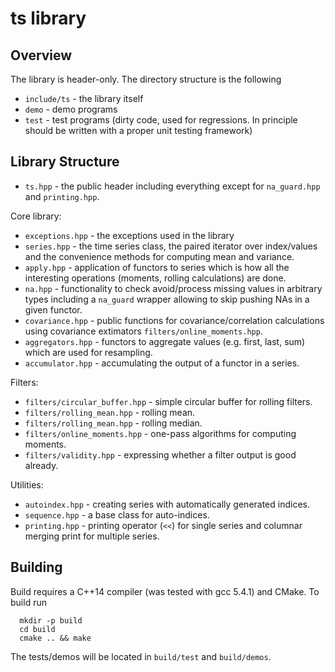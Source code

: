 # ts library
## Overview
The library is header-only. The directory structure is the following

 * `include/ts` - the library itself
 * `demo` - demo programs
 * `test` - test programs (dirty code, used for regressions. In principle
    should be written with a proper unit testing framework)

## Library Structure

 * `ts.hpp` - the public header including everything except for `na_guard.hpp`
        and `printing.hpp`.

Core library:

 * `exceptions.hpp` - the exceptions used in the library
 * `series.hpp` - the time series class, the paired iterator over index/values
        and the convenience methods for computing mean and variance.
 * `apply.hpp` - application of functors to series which is how all the
        interesting operations (moments, rolling calculations) are done.
 * `na.hpp` - functionality to check avoid/process missing values in
        arbitrary types including a `na_guard` wrapper allowing to skip
        pushing NAs in a given functor.
 * `covariance.hpp` - public functions for covariance/correlation calculations
        using covariance extimators `filters/online_moments.hpp`.
 * `aggregators.hpp` - functors to aggregate values (e.g. first, last, sum)
        which are used for resampling.
 * `accumulator.hpp` - accumulating the output of a functor in a series.

Filters:

 * `filters/circular_buffer.hpp` - simple circular buffer for rolling filters.
 * `filters/rolling_mean.hpp` - rolling mean.
 * `filters/rolling_mean.hpp` - rolling median.
 * `filters/online_moments.hpp` - one-pass algorithms for computing moments.
 * `filters/validity.hpp` - expressing whether a filter output is good already.

Utilities:

 * `autoindex.hpp` - creating series with automatically generated indices.
 * `sequence.hpp` - a base class for auto-indices.
 * `printing.hpp` - printing operator (`<<`) for single series and columnar
        merging print for multiple series.

## Building

Build requires a C++14 compiler (was tested with gcc 5.4.1) and CMake.
To build run
```
  mkdir -p build
  cd build
  cmake .. && make
```
The tests/demos will be located in `build/test` and `build/demos`.

